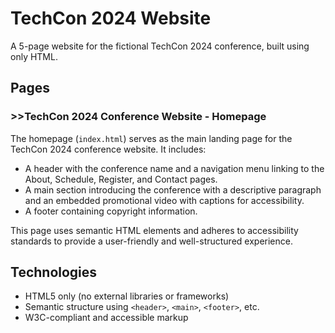 # TechCon 2024 Website

A 5-page website for the fictional TechCon 2024 conference, built using only HTML.

## Pages

### >>TechCon 2024 Conference Website - Homepage

The homepage (`index.html`) serves as the main landing page for the TechCon 2024 conference website. It includes:

- A header with the conference name and a navigation menu linking to the About, Schedule, Register, and Contact pages.
- A main section introducing the conference with a descriptive paragraph and an embedded promotional video with captions for accessibility.
- A footer containing copyright information.

This page uses semantic HTML elements and adheres to accessibility standards to provide a user-friendly and well-structured experience.

## Technologies

- HTML5 only (no external libraries or frameworks)
- Semantic structure using `<header>`, `<main>`, `<footer>`, etc.
- W3C-compliant and accessible markup
